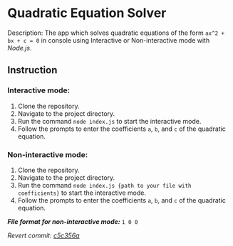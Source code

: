 # Quadratic Equation Solver

Description: The app which solves quadratic equations of the form `ax^2 + bx + c = 0` in console using Interactive or Non-interactive mode with _Node.js_.

## Instruction

### Interactive mode:
1. Clone the repository.
2. Navigate to the project directory.
3. Run the command `node index.js` to start the interactive mode.
4. Follow the prompts to enter the coefficients `a`, `b`, and `c` of the quadratic equation.

### Non-interactive mode:
1. Clone the repository.
2. Navigate to the project directory.
3. Run the command `node index.js {path to your file with coefficients}` to start the interactive mode.
4. Follow the prompts to enter the coefficients `a`, `b`, and `c` of the quadratic equation.

_**File format for non-interactive mode:**_
`1 0 0`


_Revert commit:
[c5c356a](https://github.com/JestAK/MTRPZ-Lab1/commit/c5c356a792bce9e4f730157964e309b2edaf932b)_  